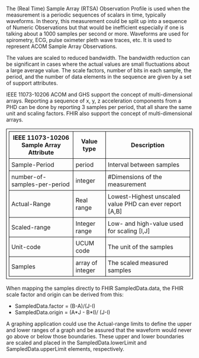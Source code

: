 The (Real Time) Sample Array (RTSA) Observation Profile is used when the measurement is a periodic sequences of scalars in time, typically waveforms. In theory, this measurement could be split up into a sequence of Numeric Observations but that would be inefficient especially if one is talking about a 1000 samples per second or more. Waveforms are used for spirometry, ECG, pulse oximeter pleth wave traces, etc. It is used to represent ACOM Sample Array Observations.

<style>table, th, td {
border: 1px solid black;
border-collapse:collapse;
padding: 6px;}</style>

The values are scaled to reduced bandwidth. The bandwidth reduction can be significant in cases where the actual values are small fluctuations about a large average value. The scale factors, number of bits in each sample, the period, and the number of data elements in the sequence are given by a set of support attributes.

IEEE 11073-10206 ACOM and GHS support the concept of multi-dimensional arrays. Reporting a sequence of x, y, z acceleration components from a PHD can be done by reporting 3 samples per period, that all share the same unit and scaling factors. FHIR also support the concept of multi-dimensional arrays. 

|IEEE 11073-10206 Sample Array Attribute|Value type|Description|
|--|-|-|
|Sample-Period|period|Interval between samples|
|number-of-samples-per-period|integer|#Dimensions of the measurement|
|Actual-Range|Real range|Lowest-Highest unscaled value PHD can ever report \[A,B\]|
|Scaled-range|Integer range|Low- and high-value used for scaling \[I,J\]|
|Unit-code|UCUM code|The unit of the samples|
|Samples|array of integer|The scaled measured samples|

When mapping the samples directly to FHIR SampledData.data, the FHIR scale factor and origin can be derived from this:
 - SampledData.factor = (B-A)/(J-I)
 - SampledData.origin = (A\*J - B\*I)/ (J-I)

A graphing application could use the Actual-range limits to define the upper and lower ranges of a graph and be assured that the waveform would never go above or below those boundaries. These upper and lower boundaries are scaled and placed in the SampledData.lowerLimit and SampledData.upperLimit elements, respectively.
